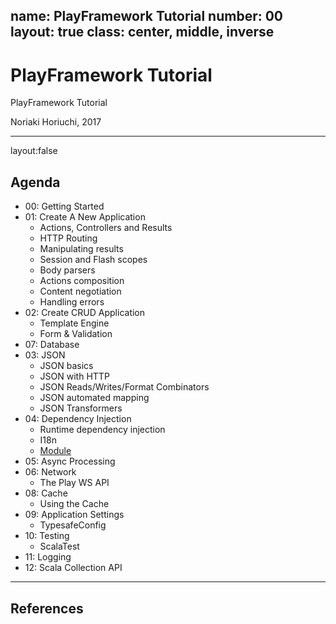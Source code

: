 name: PlayFramework Tutorial
number: 00
layout: true
class: center, middle, inverse
---
# PlayFramework Tutorial
PlayFramework Tutorial

Noriaki Horiuchi, 2017

---
layout:false
## Agenda

- 00: Getting Started
- 01: Create A New Application
    - Actions, Controllers and Results
    - HTTP Routing
    - Manipulating results
    - Session and Flash scopes
    - Body parsers
    - Actions composition
    - Content negotiation
    - Handling errors
- 02: Create CRUD Application
    - Template Engine
    - Form & Validation
- 07: Database
- 03: JSON
    - JSON basics
    - JSON with HTTP
    - JSON Reads/Writes/Format Combinators
    - JSON automated mapping
    - JSON Transformers
- 04: Dependency Injection
    - Runtime dependency injection
    - I18n
    - [Module](https://www.playframework.com/documentation/2.5.x/ScalaPlayModules)
- 05: Async Processing
- 06: Network
    - The Play WS API
- 08: Cache
    - Using the Cache
- 09: Application Settings
    - TypesafeConfig
- 10: Testing
    - ScalaTest
- 11: Logging
- 12: Scala Collection API

---
## References
